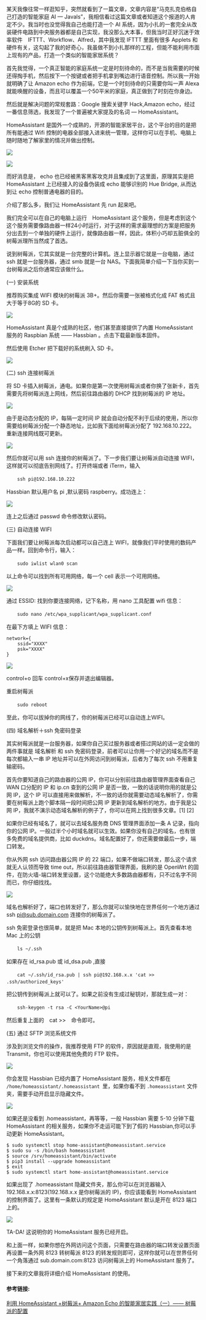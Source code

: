 
某天我像往常一样逛知乎，突然就看到了一篇文章，文章内容是“马克扎克伯格自己打造的智能家庭 AI — Javals”，我相信看过这篇文章或者知道这个报道的人肯定不少。我当时也没觉得我自己也能打造一个 AI 系统，因为小扎的一套完全从改装硬件电路到中央服务器都是自己实现，我没那么大本事，但我当时正好沉迷于效率软件　IFTTT、Workflow、Alfred，其中我发现 IFTTT 里面有很多 Applets 和硬件有关，这勾起了我的好奇心，我虽做不到小扎那样的工程，但能不能利用市面上现有的产品，打造一个类似的智能家居系统？

首先我觉得，一个真正智能的家庭系统一定是时刻待命的，而不是当我需要的时候还得掏手机，然后按下一个按键或者把手机拿到嘴边进行语音控制。所以我一开始就明确了让 Amazon echo 作为前端，它是一个时刻待命的只需要你叫一声 Alexa 就能唤醒的设备，而且可以覆盖一个50平米的家庭，真正做到了时刻在你身边。

然后就是解决问题的常规套路：Google 搜索关键字 Hack,Amazon echo，经过一番信息筛选，我发现了一个普遍被大家提及的名词 — HomeAssistant。

HomeAssistant 是国外一个成熟的，开源的智能家居平台，这个平台的目的是把所有能通过 Wifi 控制的电器全部接入进来统一管理，这样你可以在手机、电脑上随时随地了解家里的情况并做出控制。

![](http://kittenyang.com/content/images/2017/03/ha_1.png)

![](http://kittenyang.com/content/images/2017/03/ha_2.png)



而好消息是， echo 也已经被黑客黑客攻克并且集成到了这里面，原理其实是把 HomeAssistant 上已经接入的设备伪装成 echo 能够识别的 Hue Bridge, 从而达到让 echo 控制普通电器的目的。

介绍了那么多，我们让 HomeAssistant 先 run 起来吧。

我们完全可以在自己的电脑上运行　HomeAssistant 这个服务，但是考虑到这个这个服务需要像路由器一样24小时运行，对于这样的需求最理想的方案是把服务分出去到一个单独的硬件上运行，就像路由器一样，因此，体积小巧却五脏俱全的树莓派理所当然成了首选。

说到树莓派，它其实就是一台完整的计算机。连上显示器它就是一台电脑，通过 ssh 就是一台服务器，通过 smb 就是一台 NAS。下面我简单介绍一下当你买到一台树莓派之后你通常应该做什么。

(一) 安装系统

推荐购买集成 WIFI 模块的树莓派 3B+。然后你需要一张被格式化成 FAT 格式且大于等于8G的 SD 卡。

![](http://kittenyang.com/content/images/2017/03/-----2017-03-06-01-24-58.png)

HomeAssistant 真是个成熟的社区，他们甚至直接提供了内置 HomeAssistant 服务的 Raspbian 系统 —— Hassbian 。点击下载最新版本固件。

然后使用 Etcher 把下载好的系统刷入 SD 卡。

![](http://kittenyang.com/content/images/2017/03/-----2017-03-06-23-20-30.png)

(二) ssh 连接树莓派

将 SD 卡插入树莓派，通电。如果你是第一次使用树莓派或者你换了张新卡，首先需要先将树莓派连上网线，然后前往路由器的 DHCP 找到树莓派的 IP 地址。

![](http://kittenyang.com/content/images/2017/03/-----2017-03-06-23-32-27.png)

由于是动态分配的 IP，每隔一定时间 IP 就会自动分配不利于后续的使用，所以你需要给树莓派分配一个静态地址，比如我下面给树莓派分配了 192.168.10.222。重新连接网线既可更新。

![](http://kittenyang.com/content/images/2017/03/-----2017-03-07-04-04-03.png)

然后你就可以用 ssh 连接你的树莓派了。下一步我们要让树莓派自动连接 WIFI，这样就可以彻底告别网线了。打开终端或者 iTerm，输入

　　`ssh pi@192.168.10.222`

Hassbian 默认用户名 pi ,默认密码 raspberry。成功连上：

![](http://kittenyang.com/content/images/2017/03/-----2017-03-07-00-08-14.png)

连上之后通过 passwd 命令修改默认密码。

(三) 自动连接 WIFI

下面我们要让树莓派每次启动都可以自己连上 WIFI，就像我们平时使用的数码产品一样。回到命令行，输入：

　　`sudo iwlist wlan0 scan`

以上命令可以找到所有可用网络，每一个 cell 表示一个可用网络。

![](http://kittenyang.com/content/images/2017/03/-----2017-03-07-00-15-13.png)

通过 ESSID: 找到你要连接网络，记下名称，用 nano 工具配置 wifi 信息：

　　`sudo nano /etc/wpa_supplicant/wpa_supplicant.conf`

在最下方填上 WIFI 信息：
```
network={  
    ssid="XXXX"  
    psk="XXXX"  
}  
```

![](http://kittenyang.com/content/images/2017/03/-----2017-03-07-00-20-59.png)

control+o 回车 control+x保存并退出编辑器。

重启树莓派

　　`sudo reboot`

至此，你可以拔掉你的网线了，你的树莓派已经可以自动连上WIFI。

(四) 域名解析＋ssh 免密码登录

其实树莓派就是一台服务器，如果你自己买过服务器或者搭过网站的话一定会做的两件事就是 域名解析 和 ssh 免密码登录，前者可以让你用一个好记的域名而不是每次都输入一串 IP 地址并可以在外网访问到树莓派，后者为了每次 ssh 不用重复输密码。

首先你要知道自己的路由器的公网 IP，你可以分别前往路由器管理界面查看自己 WAN 口分配的 IP 和 ip.cn 查到的公网 IP 是否一致，一致的话说明你用的就是公网 IP，这个 IP 可以直接用来做解析，不一致的话你就需要动态域名解析了，你需要在树莓派上跑个脚本隔一段时间把公网 IP 更新到域名解析的地方。由于我是公网 IP，我就不演示动态域名解析的例子了，你可以在网上找到很多文章。[1] [2]

如果你已经有域名了，就可以去域名服务商 DNS 管理界面添加一条 A 记录，指向你的公网 IP。一般过半个小时域名就可以生效。如果你没有自己的域名，也有很多免费的域名提供商，比如 duckdns。域名配置好了，你还需要做最后一步，端口转发。

你从外网 ssh 访问路由器公网 IP 的 22 端口，如果不做端口转发，那么这个请求就无人认领而导致 time out，所以前往路由器管理界面，我刷的是 OpenWrt 的固件，在防火墙-端口转发里设置，这个功能绝大多数路由器都有，只不过名字不同而已，你仔细找找。

![](http://kittenyang.com/content/images/2017/03/-----2017-03-07-03-36-19.png)

域名也解析好了，端口也转发好了，那么你就可以愉快地在世界任何一个地方通过 ssh pi@sub.domain.com 连接你的树莓派了。

ssh 免密登录也很简单，就是把 Mac 本地的公钥传到树莓派上。首先查看本地 Mac 上的公钥

　　`ls ~/.ssh`

如果存在 id_rsa.pub 或 id_dsa.pub ,直接

　　`cat ~/.ssh/id_rsa.pub | ssh pi@192.168.x.x 'cat >> .ssh/authorized_keys'　`

把公钥传到树莓派上就可以了。如果之前没有生成过秘钥对，那就生成一对：

　　`ssh-keygen -t rsa -C <YourName>@pi`

然后重复上面的　cat >>　命令即可。

(五) 通过 SFTP 浏览系统文件

涉及到浏览文件的操作，我推荐使用 FTP 的软件，原因就是直观，我使用的是 Transmit，你也可以使用其他免费的 FTP 软件。

![](http://kittenyang.com/content/images/2017/03/-----2017-03-07-02-15-02.png)

你会发现 Hassbian 已经内置了 HomeAssistant 服务，相关文件都在 `/home/homeassistant/.homeassistant `里，如果你看不到 `.homeassistant` 文件夹，需要手动开启显示隐藏文件。

![](http://kittenyang.com/content/images/2017/03/-----2017-03-07-03-39-28.png)

如果还是没看到 .homeassistant，再等等，一般 Hassbian 需要 5-10 分钟下载 HomeAssistant 的相关服务，如果你不走运可能下到了假的 Hassbian,你可以手动更新 HomeAssistant。

```
$ sudo systemctl stop home-assistant@homeassistant.service
$ sudo su -s /bin/bash homeassistant
$ source /srv/homeassistant/bin/activate
$ pip3 install --upgrade homeassistant
$ exit
$ sudo systemctl start home-assistant@homeassistant.service
```

如果出现了 .homeassistant 隐藏文件夹，那么你可以在浏览器输入 192.168.x.x:8123(192.168.x.x 是你树莓派的 IP)，你应该能看到 HomeAssistant 的控制界面了。这里有一条默认的规定是 HomeAssistant 默认是开在 8123 端口上的。

![](http://kittenyang.com/content/images/2017/03/-----2017-03-07-03-31-38.png)

TA-DA! 这说明你的 HomeAssistant 服务已经开启。

和上面一样，如果你想在外网访问这个页面，只需要在路由器的端口转发设置页面再设置一条外网 8123 转树莓派 8123 的转发规则即可，这样你就可以在世界任何一个角落通过 sub.domain.com:8123 访问树莓派上的 HomeAssistant 服务了。

接下来的文章我将详细介绍 HomeAssistant 的使用。

#### 参考链接:

[利用 HomeAssistant +树莓派+ Amazon Echo 的智能家居实践（一）—— 树莓派的配置](http://kittenyang.com/homeassistant_practice_01/)
